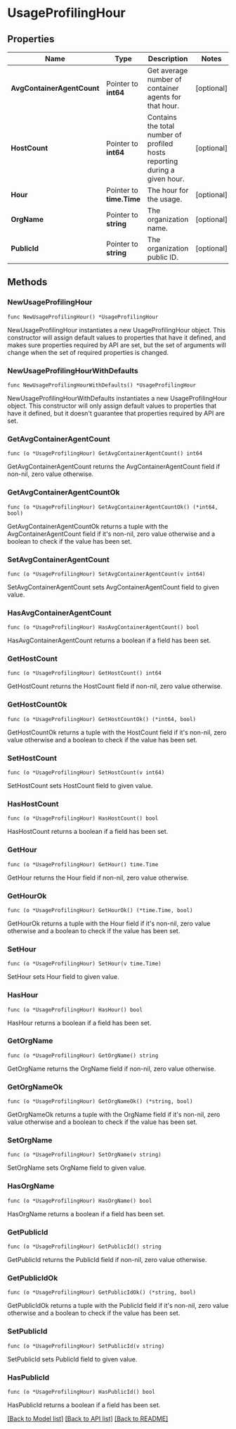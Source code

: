 # UsageProfilingHour

## Properties

| Name                       | Type                     | Description                                                                | Notes      |
| -------------------------- | ------------------------ | -------------------------------------------------------------------------- | ---------- |
| **AvgContainerAgentCount** | Pointer to **int64**     | Get average number of container agents for that hour.                      | [optional] |
| **HostCount**              | Pointer to **int64**     | Contains the total number of profiled hosts reporting during a given hour. | [optional] |
| **Hour**                   | Pointer to **time.Time** | The hour for the usage.                                                    | [optional] |
| **OrgName**                | Pointer to **string**    | The organization name.                                                     | [optional] |
| **PublicId**               | Pointer to **string**    | The organization public ID.                                                | [optional] |

## Methods

### NewUsageProfilingHour

`func NewUsageProfilingHour() *UsageProfilingHour`

NewUsageProfilingHour instantiates a new UsageProfilingHour object.
This constructor will assign default values to properties that have it defined,
and makes sure properties required by API are set, but the set of arguments
will change when the set of required properties is changed.

### NewUsageProfilingHourWithDefaults

`func NewUsageProfilingHourWithDefaults() *UsageProfilingHour`

NewUsageProfilingHourWithDefaults instantiates a new UsageProfilingHour object.
This constructor will only assign default values to properties that have it defined,
but it doesn't guarantee that properties required by API are set.

### GetAvgContainerAgentCount

`func (o *UsageProfilingHour) GetAvgContainerAgentCount() int64`

GetAvgContainerAgentCount returns the AvgContainerAgentCount field if non-nil, zero value otherwise.

### GetAvgContainerAgentCountOk

`func (o *UsageProfilingHour) GetAvgContainerAgentCountOk() (*int64, bool)`

GetAvgContainerAgentCountOk returns a tuple with the AvgContainerAgentCount field if it's non-nil, zero value otherwise
and a boolean to check if the value has been set.

### SetAvgContainerAgentCount

`func (o *UsageProfilingHour) SetAvgContainerAgentCount(v int64)`

SetAvgContainerAgentCount sets AvgContainerAgentCount field to given value.

### HasAvgContainerAgentCount

`func (o *UsageProfilingHour) HasAvgContainerAgentCount() bool`

HasAvgContainerAgentCount returns a boolean if a field has been set.

### GetHostCount

`func (o *UsageProfilingHour) GetHostCount() int64`

GetHostCount returns the HostCount field if non-nil, zero value otherwise.

### GetHostCountOk

`func (o *UsageProfilingHour) GetHostCountOk() (*int64, bool)`

GetHostCountOk returns a tuple with the HostCount field if it's non-nil, zero value otherwise
and a boolean to check if the value has been set.

### SetHostCount

`func (o *UsageProfilingHour) SetHostCount(v int64)`

SetHostCount sets HostCount field to given value.

### HasHostCount

`func (o *UsageProfilingHour) HasHostCount() bool`

HasHostCount returns a boolean if a field has been set.

### GetHour

`func (o *UsageProfilingHour) GetHour() time.Time`

GetHour returns the Hour field if non-nil, zero value otherwise.

### GetHourOk

`func (o *UsageProfilingHour) GetHourOk() (*time.Time, bool)`

GetHourOk returns a tuple with the Hour field if it's non-nil, zero value otherwise
and a boolean to check if the value has been set.

### SetHour

`func (o *UsageProfilingHour) SetHour(v time.Time)`

SetHour sets Hour field to given value.

### HasHour

`func (o *UsageProfilingHour) HasHour() bool`

HasHour returns a boolean if a field has been set.

### GetOrgName

`func (o *UsageProfilingHour) GetOrgName() string`

GetOrgName returns the OrgName field if non-nil, zero value otherwise.

### GetOrgNameOk

`func (o *UsageProfilingHour) GetOrgNameOk() (*string, bool)`

GetOrgNameOk returns a tuple with the OrgName field if it's non-nil, zero value otherwise
and a boolean to check if the value has been set.

### SetOrgName

`func (o *UsageProfilingHour) SetOrgName(v string)`

SetOrgName sets OrgName field to given value.

### HasOrgName

`func (o *UsageProfilingHour) HasOrgName() bool`

HasOrgName returns a boolean if a field has been set.

### GetPublicId

`func (o *UsageProfilingHour) GetPublicId() string`

GetPublicId returns the PublicId field if non-nil, zero value otherwise.

### GetPublicIdOk

`func (o *UsageProfilingHour) GetPublicIdOk() (*string, bool)`

GetPublicIdOk returns a tuple with the PublicId field if it's non-nil, zero value otherwise
and a boolean to check if the value has been set.

### SetPublicId

`func (o *UsageProfilingHour) SetPublicId(v string)`

SetPublicId sets PublicId field to given value.

### HasPublicId

`func (o *UsageProfilingHour) HasPublicId() bool`

HasPublicId returns a boolean if a field has been set.

[[Back to Model list]](../README.md#documentation-for-models) [[Back to API list]](../README.md#documentation-for-api-endpoints) [[Back to README]](../README.md)
